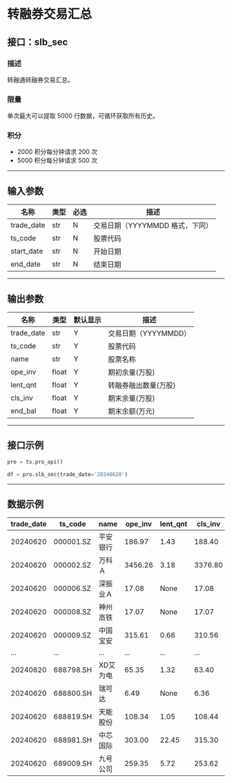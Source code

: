 # 转融券交易汇总

## 接口：slb_sec

### 描述
转融通转融券交易汇总。

### 限量
单次最大可以提取 5000 行数据，可循环获取所有历史。

### 积分
- 2000 积分每分钟请求 200 次
- 5000 积分每分钟请求 500 次

---

## 输入参数

| 名称        | 类型 | 必选 | 描述 |
|------------|------|------|------|
| trade_date | str  | N    | 交易日期（YYYYMMDD 格式，下同） |
| ts_code    | str  | N    | 股票代码 |
| start_date | str  | N    | 开始日期 |
| end_date   | str  | N    | 结束日期 |

---

## 输出参数

| 名称        | 类型  | 默认显示 | 描述 |
|------------|------|--------|------|
| trade_date | str  | Y      | 交易日期（YYYYMMDD） |
| ts_code    | str  | Y      | 股票代码 |
| name       | str  | Y      | 股票名称 |
| ope_inv    | float | Y      | 期初余量(万股) |
| lent_qnt   | float | Y      | 转融券融出数量(万股) |
| cls_inv    | float | Y      | 期末余量(万股) |
| end_bal    | float | Y      | 期末余额(万元) |

---

## 接口示例

```python
pro = ts.pro_api()

df = pro.slb_sec(trade_date='20240620')
```

---

## 数据示例

| trade_date | ts_code   | name    | ope_inv | lent_qnt | cls_inv | end_bal  |
|------------|----------|---------|---------|----------|---------|----------|
| 20240620   | 000001.SZ | 平安银行 | 186.97  | 1.43     | 188.40  | 2004.70  |
| 20240620   | 000002.SZ | 万科Ａ   | 3456.26 | 3.18     | 3376.80 | 24346.73 |
| 20240620   | 000006.SZ | 深振业Ａ | 17.08   | None     | 17.08   | 64.56    |
| 20240620   | 000008.SZ | 神州高铁 | 17.07   | None     | 17.07   | 33.97    |
| 20240620   | 000009.SZ | 中国宝安 | 315.61  | 0.66     | 310.56  | 2822.99  |
| ...        | ...      | ...     | ...     | ...      | ...     | ...      |
| 20240620   | 688798.SH | XD艾为电 | 65.35   | 1.32     | 63.40   | 3727.91  |
| 20240620   | 688800.SH | 瑞可达   | 6.49    | None     | 6.36    | 191.18   |
| 20240620   | 688819.SH | 天能股份 | 108.34  | 1.05     | 108.44  | 2717.34  |
| 20240620   | 688981.SH | 中芯国际 | 303.00  | 22.45    | 315.30  | 15386.64 |
| 20240620   | 689009.SH | 九号公司 | 259.35  | 5.72     | 253.62  | 10583.56 |
